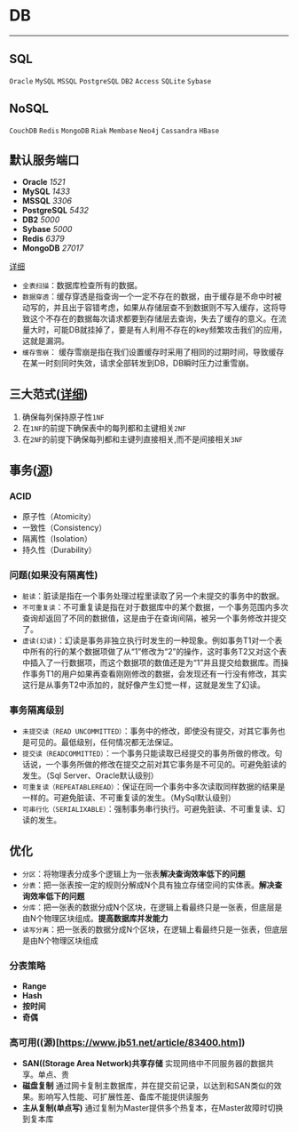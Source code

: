 # DB

---

## SQL
`Oracle` `MySQL` `MSSQL` `PostgreSQL` `DB2` `Access` `SQLite` `Sybase`

## NoSQL 
`CouchDB` `Redis` `MongoDB` `Riak` `Membase` `Neo4j` `Cassandra` `HBase`

## 默认服务端口
* **Oracle** *1521*
* **MySQL** *1433*
* **MSSQL** *3306*
* **PostgreSQL** *5432*
* **DB2** *5000*
* **Sybase** *5000*
* **Redis** *6379*
* **MongoDB** *27017*

[详细](http://blog.jobbole.com/1344/)

* `全表扫描`：数据库检查所有的数据。
* `数据穿透`：缓存穿透是指查询一个一定不存在的数据，由于缓存是不命中时被动写的，并且出于容错考虑，如果从存储层查不到数据则不写入缓存，这将导致这个不存在的数据每次请求都要到存储层去查询，失去了缓存的意义。在流量大时，可能DB就挂掉了，要是有人利用不存在的key频繁攻击我们的应用，这就是漏洞。
* `缓存雪崩`： 缓存雪崩是指在我们设置缓存时采用了相同的过期时间，导致缓存在某一时刻同时失效，请求全部转发到DB，DB瞬时压力过重雪崩。

## 三大范式([详细](https://blog.csdn.net/dove_knowledge/article/details/71434960))
 1. 确保每列保持原子性`1NF`
 2. 在`1NF`的前提下确保表中的每列都和主键相关`2NF`
 3. 在`2NF`的前提下确保每列都和主键列直接相关,而不是间接相关`3NF`

## 事务([源](https://www.cnblogs.com/fjdingsd/p/5273008.html))
### ACID
 - 原子性（Atomicity）
 - 一致性（Consistency）
 - 隔离性（Isolation）
 - 持久性（Durability）

### 问题(如果没有隔离性)
* `脏读`：脏读是指在一个事务处理过程里读取了另一个未提交的事务中的数据。
* `不可重复读`：不可重复读是指在对于数据库中的某个数据，一个事务范围内多次查询却返回了不同的数据值，这是由于在查询间隔，被另一个事务修改并提交了。
* `虚读(幻读)`：幻读是事务非独立执行时发生的一种现象。例如事务T1对一个表中所有的行的某个数据项做了从“1”修改为“2”的操作，这时事务T2又对这个表中插入了一行数据项，而这个数据项的数值还是为“1”并且提交给数据库。而操作事务T1的用户如果再查看刚刚修改的数据，会发现还有一行没有修改，其实这行是从事务T2中添加的，就好像产生幻觉一样，这就是发生了幻读。

### 事务隔离级别
- `未提交读（READ UNCOMMITTED）`：事务中的修改，即使没有提交，对其它事务也是可见的。最低级别，任何情况都无法保证。
- `提交读（READCOMMITTED）`：一个事务只能读取已经提交的事务所做的修改。句话说，一个事务所做的修改在提交之前对其它事务是不可见的。可避免脏读的发生。（Sql Server、Oracle默认级别）
- `可重复读（REPEATABLEREAD）`：保证在同一个事务中多次读取同样数据的结果是一样的。可避免脏读、不可重复读的发生。（MySql默认级别）
- `可串行化（SERIALIXABLE）`：强制事务串行执行。可避免脏读、不可重复读、幻读的发生。

## 优化
* `分区`：将物理表分成多个逻辑上为一张表**解决查询效率低下的问题**
* `分表`：把一张表按一定的规则分解成N个具有独立存储空间的实体表。**解决查询效率低下的问题**
* `分库`：把一张表的数据分成N个区块，在逻辑上看最终只是一张表，但底层是由N个物理区块组成。**提高数据库并发能力**
* `读写分离`：把一张表的数据分成N个区块，在逻辑上看最终只是一张表，但底层是由N个物理区块组成
### 分表策略
* **Range**
* **Hash**
* **按时间**
* **奇偶**
### 高可用((源)[https://www.jb51.net/article/83400.htm])
* **SAN((Storage Area Network)共享存储** 实现网络中不同服务器的数据共享。单点、贵
* **磁盘复制** 通过网卡复制主数据库，并在提交前记录，以达到和SAN类似的效果。影响写入性能、可扩展性差、备库不能提供读服务
* **主从复制(单点写)** 通过复制为Master提供多个热复本，在Master故障时切换到复本库
